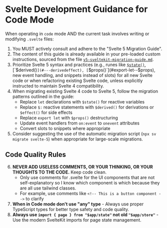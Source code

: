# Svelte Development Guidance for Code Mode

When operating in `code` mode AND the current task involves writing or modifying `.svelte` files:

1. You MUST actively consult and adhere to the "Svelte 5 Migration Guide".
2. The content of this guide is already available in your pre-loaded custom instructions, sourced from the file [`v5-sveltekit-migration-guide.md`](.roo/rules/v5-sveltekit-migration-guide.md).
3. Prioritize Svelte 5 syntax and practices (e.g., runes like [`$state()`](#let--$state), [`$derived()`](#---derivedeffect), [`$props()`](#export-let--$props), new event handling, and snippets instead of slots) for all new Svelte code or when refactoring existing Svelte code, unless explicitly instructed to maintain Svelte 4 compatibility.
4. When migrating existing Svelte 4 code to Svelte 5, follow the migration patterns outlined in the guide:
   - Replace `let` declarations with `$state()` for reactive variables
   - Replace `$:` reactive statements with `$derived()` for derivations or `$effect()` for side effects
   - Replace `export let` with `$props()` destructuring
   - Update event handlers from `on:event` to `onevent` attributes
   - Convert slots to snippets where appropriate
5. Consider suggesting the use of the automatic migration script (`npx sv migrate svelte-5`) when appropriate for large-scale migrations.

## Code Quality Rules

6. **NEVER ADD USELESS COMMENTS, OR YOUR THINKING, OR YOUR THOUGHTS TO THE CODE.** Keep code clean.
   - Only use comments for .svelte for the UI components that are not self-explanatory so I know which component is which because they are all use tailwind classes.
   - For example, use comments like `<!-- This is a button component -->` to clarify
7. **When in Code mode don't use "any" type** - Always use proper TypeScript types for better type safety and code quality.
8. **Always use `import { page } from "$app/state"` not old `"$app/store"`** - Use the modern SvelteKit imports for page state management.
